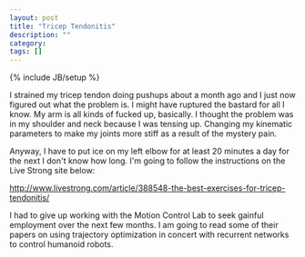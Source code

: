 ```yaml
---
layout: post
title: "Tricep Tendonitis"
description: ""
category:
tags: []
---
```

{% include JB/setup %}


I strained my tricep tendon doing pushups about a month ago and I just now figured out what the problem is. I might have ruptured the bastard for all I know. My arm is all kinds of fucked up, basically. I thought the problem was in my shoulder and neck because I was tensing up. Changing my kinematic parameters to make my joints more stiff as a result of the mystery pain.

Anyway, I have to put ice on my left elbow for at least 20 minutes a day for the next I don't know how long. I'm going to follow the instructions on the Live Strong site below:

http://www.livestrong.com/article/388548-the-best-exercises-for-tricep-tendonitis/

I had to give up working with the Motion Control Lab to seek gainful employment over the next few months. I am going to read some of their papers on using trajectory optimization in concert with recurrent networks to control humanoid robots.
